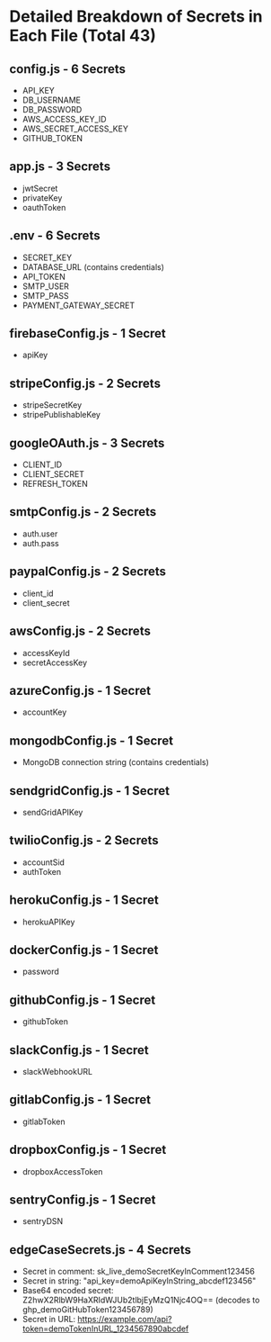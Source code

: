 # Detailed Breakdown of Secrets in Each File (Total 43)

## config.js - 6 Secrets
- API_KEY
- DB_USERNAME
- DB_PASSWORD
- AWS_ACCESS_KEY_ID
- AWS_SECRET_ACCESS_KEY
- GITHUB_TOKEN

## app.js - 3 Secrets
- jwtSecret
- privateKey
- oauthToken

## .env - 6 Secrets
- SECRET_KEY
- DATABASE_URL (contains credentials)
- API_TOKEN
- SMTP_USER
- SMTP_PASS
- PAYMENT_GATEWAY_SECRET

## firebaseConfig.js - 1 Secret
- apiKey

## stripeConfig.js - 2 Secrets
- stripeSecretKey
- stripePublishableKey

## googleOAuth.js - 3 Secrets
- CLIENT_ID
- CLIENT_SECRET
- REFRESH_TOKEN

## smtpConfig.js - 2 Secrets
- auth.user
- auth.pass

## paypalConfig.js - 2 Secrets
- client_id
- client_secret

## awsConfig.js - 2 Secrets
- accessKeyId
- secretAccessKey

## azureConfig.js - 1 Secret
- accountKey

## mongodbConfig.js - 1 Secret
- MongoDB connection string (contains credentials)

## sendgridConfig.js - 1 Secret
- sendGridAPIKey

## twilioConfig.js - 2 Secrets
- accountSid
- authToken

## herokuConfig.js - 1 Secret
- herokuAPIKey

## dockerConfig.js - 1 Secret
- password

## githubConfig.js - 1 Secret
- githubToken

## slackConfig.js - 1 Secret
- slackWebhookURL

## gitlabConfig.js - 1 Secret
- gitlabToken

## dropboxConfig.js - 1 Secret
- dropboxAccessToken

## sentryConfig.js - 1 Secret
- sentryDSN

## edgeCaseSecrets.js - 4 Secrets
- Secret in comment: sk_live_demoSecretKeyInComment123456
- Secret in string: "api_key=demoApiKeyInString_abcdef123456"
- Base64 encoded secret: Z2hwX2RlbW9HaXRIdWJUb2tlbjEyMzQ1Njc4OQ== (decodes to ghp_demoGitHubToken123456789)
- Secret in URL: https://example.com/api?token=demoTokenInURL_1234567890abcdef
